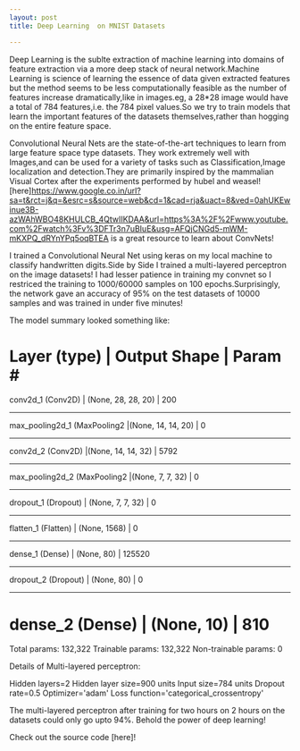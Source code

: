```yaml
---
layout: post
title: Deep Learning  on MNIST Datasets

---
```


Deep Learning is the sublte extraction of machine learning into domains of feature extraction via a more deep stack of neural network.Machine Learning is science of learning the essence of data given extracted features but the method seems to be less computationally feasible as the number of features increase dramatically,like in images.eg, a 28*28 image would have a total of 784 features,i.e. the 784 pixel values.So we try to train models that learn the important features of the datasets themselves,rather than hogging on the entire feature space.

<div class="divider"></div>

Convolutional Neural Nets are the state-of-the-art techniques to learn from large feature space type datasets. They work extremely well with Images,and can be used for a variety of tasks such as Classification,Image localization and detection.They are primarily inspired by the mammalian Visual Cortex after the experiments performed by hubel and weasel!
[here]https://www.google.co.in/url?sa=t&rct=j&q=&esrc=s&source=web&cd=1&cad=rja&uact=8&ved=0ahUKEwinue3B-azWAhWBO48KHULCB_4QtwIIKDAA&url=https%3A%2F%2Fwww.youtube.com%2Fwatch%3Fv%3DFTr3n7uBIuE&usg=AFQjCNGd5-mWM-mKXPQ_dRYnYPq5oqBTEA is a great resource to learn about ConvNets!

<div class="divider"></div>

I trained a Convolutional Neural Net using keras on my local machine to classify handwritten digits.Side by Side I trained a multi-layered perceptron on the image datasets! I had lesser patience in training my convnet so I restriced the training to 1000/60000 samples on 100 epochs.Surprisingly, the network gave an accuracy of 95% on the test datasets of 10000 samples and was trained in under five minutes! 

The model summary looked something like:

Layer (type)     |            Output Shape   |           Param #   
=================================================================
conv2d_1 (Conv2D)           | (None, 28, 28, 20) |       200       
_________________________________________________________________
max_pooling2d_1 (MaxPooling2 |(None, 14, 14, 20)  |      0         
_________________________________________________________________
conv2d_2 (Conv2D)            |(None, 14, 14, 32)   |     5792      
_________________________________________________________________
max_pooling2d_2 (MaxPooling2 |(None, 7, 7, 32)      |    0         
_________________________________________________________________
dropout_1 (Dropout)         | (None, 7, 7, 32)      |    0         
_________________________________________________________________
flatten_1 (Flatten)         | (None, 1568)         |     0         
_________________________________________________________________
dense_1 (Dense)             | (None, 80)           |     125520    
_________________________________________________________________
dropout_2 (Dropout)        |  (None, 80)           |     0         
_________________________________________________________________
dense_2 (Dense)           |   (None, 10)           |     810       
=================================================================
Total params: 132,322
Trainable params: 132,322
Non-trainable params: 0

Details of Multi-layered perceptron:

Hidden layers=2
Hidden layer size=900 units
Input size=784 units
Dropout rate=0.5
Optimizer='adam'
Loss function='categorical_crossentropy'



The multi-layered perceptron after training for two hours on 2 hours on the datasets could only go upto 94%. Behold the power of deep learning!

Check out the source code [here]!